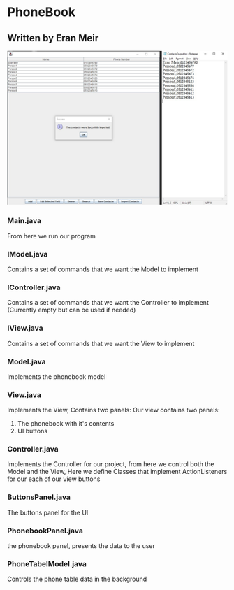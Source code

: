 # PhoneBook
## Written by Eran Meir

![alt text](https://github.com/Eran-Meir/PhoneBook/blob/main/Import.jpg)

### Main.java
From here we run our program

### IModel.java
Contains a set of commands that we want the Model to implement

### IController.java
Contains a set of commands that we want the Controller to implement (Currently empty but can be used if needed)

### IView.java
Contains a set of commands that we want the View to implement

### Model.java
Implements the phonebook model

### View.java
Implements the View, Contains two panels:
 Our view contains two panels:
 1. The phonebook with it's contents
 2. UI buttons
### Controller.java
Implements the Controller for our project, from here we control both the Model and the View,
Here we define Classes that implement ActionListeners for our each of our view buttons

### ButtonsPanel.java
The buttons panel for the UI
### PhonebookPanel.java
the phonebook panel, presents the data to the user

### PhoneTabelModel.java
Controls the phone table data in the background




